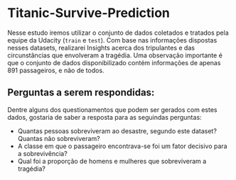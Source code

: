 # Titanic-Survive-Prediction

Nesse estudo iremos utilizar o conjunto de dados coletados e tratados pela equipe da Udacity (`train` e `test`). Com base nas informações dispostas nesses datasets, realizarei Insights acerca dos tripulantes e das circunstâncias que envolveram a tragédia. Uma observação importante é que o conjunto de dados disponibilizado contém informações de apenas 891 passageiros, e não de todos.

## Perguntas a serem respondidas:

Dentre alguns dos questionamentos que podem ser gerados com estes dados, gostaria de saber a resposta para as seguindas perguntas:

- Quantas pessoas sobreviveram ao desastre, segundo este dataset? Quantas não sobreviveram?
- A classe em que o passageiro encontrava-se foi um fator decisivo para a sobrevivência?
- Qual foi a proporção de homens e mulheres que sobreviveram a tragédia?
